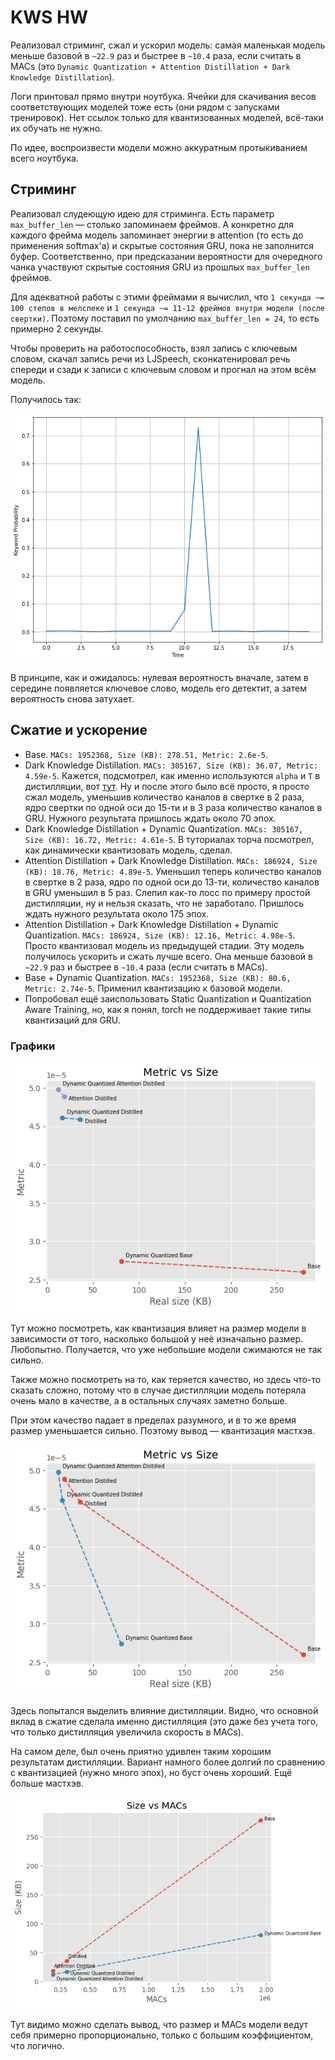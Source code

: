 # KWS HW

Реализовал стриминг, сжал и ускорил модель: самая маленькая модель меньше базовой в `~22.9` раз и быстрее в `~10.4` раза, если считать в MACs
(это `Dynamic Quantization + Attention Distillation + Dark Knowledge Distillation`).

Логи принтовал прямо внутри ноутбука. Ячейки для скачивания весов соответствующих моделей тоже есть (они рядом с запусками тренировок). Нет ссылок только для квантизованных моделей, всё-таки их обучать не нужно.

По идее, воспроизвести модели можно аккуратным протыкиванием всего ноутбука.

## Стриминг

Реализовал слудеющую идею для стриминга. Есть параметр `max_buffer_len` — столько запоминаем фреймов. А конкретно для каждого фрейма модель
запоминает энергии в attention (то есть до применения softmax'а) и скрытые состояния GRU, пока не заполнится буфер. Соответственно,
при предсказании вероятности для очередного чанка участвуют скрытые состояния GRU из прошлых `max_buffer_len` фреймов.

Для адекватной работы с этими фреймами я вычислил, что `1 секунда ~= 100 степов в мелспеке` и `1 секунда ~= 11-12 фреймов внутри модели (после свертки)`.
Поэтому поставил по умолчанию `max_buffer_len = 24`, то есть примерно 2 секунды.

Чтобы проверить на работоспособность, взял запись с ключевым словом, скачал запись речи из LJSpeech, сконкатенировал речь спереди и сзади к записи с ключевым словом
и прогнал на этом всём модель.

Получилось так:

![Streaming](https://github.com/erasedwalt/kws-hw/blob/main/pictures/streaming.png)

В принципе, как и ожидалось: нулевая вероятность вначале, затем в середине появляется ключевое слово, модель его детектит, а затем вероятность снова затухает.

## Сжатие и ускорение

- Base. `MACs: 1952368, Size (KB): 278.51, Metric: 2.6e-5`.
- Dark Knowledge Distillation. `MACs: 305167, Size (KB): 36.07, Metric: 4.59e-5`. Кажется, подсмотрел, как именно используются `alpha` и `T` в дистилляции, вот [тут](https://github.com/peterliht/knowledge-distillation-pytorch/tree/master). Ну и после этого было всё просто, я просто сжал модель, уменьшив количество каналов в свертке в 2 раза, ядро свертки по одной оси до 15-ти и в 3 раза количество каналов в GRU. Нужного результата пришлось ждать около 70 эпох.
- Dark Knowledge Distillation + Dynamic Quantization. `MACs: 305167, Size (KB): 16.72, Metric: 4.61e-5`. В туториалах торча посмотрел, как динамически квантизовать модель, сделал.
- Attention Distillation + Dark Knowledge Distillation. `MACs: 186924, Size (KB): 18.76, Metric: 4.89e-5`. Уменьшил теперь количество каналов в свертке в 2 раза, ядро по одной оси до 13-ти, количество каналов в GRU уменьшил в 5 раз. Слепил как-то лосс по примеру простой дистилляции, ну и нельзя сказать, что не заработало. Пришлось ждать нужного результата около 175 эпох.
- Attention Distillation + Dark Knowledge Distillation + Dynamic Quantization. `MACs: 186924, Size (KB): 12.16, Metric: 4.98e-5`. Просто квантизовал модель из предыдущей стадии. Эту модель получилось ускорить и сжать лучше всего. Она меньше базовой в `~22.9` раз и быстрее в `~10.4` раза (если считать в MACs).
- Base + Dynamic Quantization. `MACs: 1952368, Size (KB): 80.6, Metric: 2.74e-5`. Применил квантизацию к базовой модели.
- Попробовал ещё заиспользовать Static Quantization и Quantization Aware Training, но, как я понял, torch не поддерживает такие типы квантизаций для GRU.

### Графики

![Quantization](https://github.com/erasedwalt/kws-hw/blob/main/pictures/quantization.png)

Тут можно посмотреть, как квантизация влияет на размер модели в зависимости от того, насколько большой у неё изначально размер. Любопытно. Получается, что уже небольшие модели сжимаются не так сильно.

Также можно посмотреть на то, как теряется качество, но здесь что-то сказать сложно, потому что в случае дистилляции модель потеряла очень мало в качестве, а в остальных случаях заметно больше.

При этом качество падает в пределах разумного, и в то же время размер уменьшается сильно. Поэтому вывод — квантизация мастхэв.

![Distillation](https://github.com/erasedwalt/kws-hw/blob/main/pictures/distillation.png)

Здесь попытался выделить влияние дистилляции. Видно, что основной вклад в сжатие сделала именно дистилляция (это даже без учета того, что только дистилляция увеличила скорость в MACs).

На самом деле, был очень приятно удивлен таким хорошим результатам дистилляции. Вариант намного более долгий по сравнению с квантизацией (нужно много эпох), но буст очень хороший. Ещё больше мастхэв.

![MACs vs Size](https://github.com/erasedwalt/kws-hw/blob/main/pictures/size%20vs%20macs.png)

Тут видимо можно сделать вывод, что размер и MACs модели ведут себя примерно пропорционально, только с большим коэффициентом, что логично.
